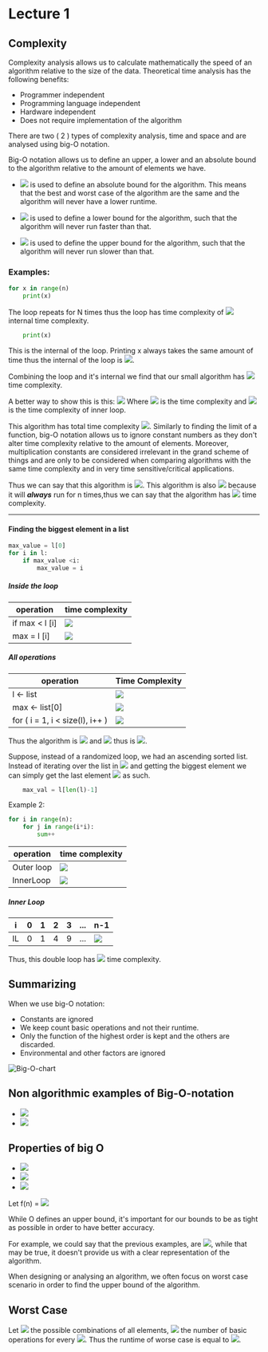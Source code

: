 # Lecture 1
  
  
## Complexity
  
  
Complexity analysis allows us to calculate mathematically the speed of an algorithm relative to the size of the data.
Theoretical time analysis has the following benefits:
  
* Programmer independent
* Programming language independent
* Hardware independent
* Does not require implementation of the algorithm
  
There are two ( 2 ) types of complexity analysis, time and space and are analysed using big-O notation.
  
Big-O notation allows us to define an upper, a lower and an absolute bound to the algorithm relative to the amount of elements we have.
  
* <img src="https://latex.codecogs.com/gif.latex?&#x5C;Theta"/> is used to define an absolute bound for the algorithm. This means that the best and worst case of the algorithm are the same and the algorithm will never have a lower runtime.
  
* <img src="https://latex.codecogs.com/gif.latex?&#x5C;Omega"/> is used to define a lower bound for the algorithm, such that the algorithm will never run faster than that.
* <img src="https://latex.codecogs.com/gif.latex?{O}"/> is used to define the upper bound for the algorithm, such that the algorithm will never run slower than that.
  
### Examples:
  
  
```python
for x in range(n)
    print(x)
```
  
The loop repeats for  N times thus the loop has time complexity of <img src="https://latex.codecogs.com/gif.latex?O(n)%20&#x5C;times"/> internal time complexity.
  
```python
    print(x)
```
  
This is the internal of the loop. Printing x always takes the same amount of time thus the internal of the loop is <img src="https://latex.codecogs.com/gif.latex?O(1)"/>.
  
Combining the loop and it's internal we find that our small algorithm has <img src="https://latex.codecogs.com/gif.latex?O(n)%20{&#x5C;times}%20O(1)%20=%20O(n)"/> time complexity. 
  
A better way to show this is this:
<img src="https://latex.codecogs.com/gif.latex?T=%20&#x5C;Sigma_{i=1}^n%20IL%20=%20&#x5C;Sigma_{i=1}^n%201%20=%20O(n)"/>
Where <img src="https://latex.codecogs.com/gif.latex?T"/> is the time complexity and <img src="https://latex.codecogs.com/gif.latex?IL"/> is the time complexity of inner loop.
  
This algorithm has total time complexity <img src="https://latex.codecogs.com/gif.latex?O(1)+O(n)%20=%20O(n+1)"/>.
Similarly to finding the limit of a function, big-O notation allows us to ignore constant numbers as they don't alter time complexity relative to the amount of elements. Moreover, multiplication constants are considered irrelevant in the grand scheme of things and are only to be considered when comparing algorithms with the same time complexity and in very time sensitive/critical applications.
  
Thus we can say that this algorithm is <img src="https://latex.codecogs.com/gif.latex?{O(n)}"/>.
This algorithm is also <img src="https://latex.codecogs.com/gif.latex?&#x5C;Omega(n)"/> because it will ***always*** run for n times,thus we can say that the algorithm has <img src="https://latex.codecogs.com/gif.latex?&#x5C;Theta(n)"/> time complexity.
___
  
#### Finding the biggest element in a list
  
  
```python
max_value = l[0]
for i in l:
    if max_value <i:
        max_value = i
```
  
##### Inside the loop
  
  
|operation|time complexity|
|---------|---------------|
|if max < l [i] | <img src="https://latex.codecogs.com/gif.latex?O(1)"/>
|max = l [i]|<img src="https://latex.codecogs.com/gif.latex?O(1)"/>
  
##### All operations
  
  
| operation|Time Complexity |    
|--------|------------------|
|l <- list| <img src="https://latex.codecogs.com/gif.latex?{O(1)}"/>|
|max <- list[0] | <img src="https://latex.codecogs.com/gif.latex?O(1)"/>|
|for ( i = 1, i < size(l), i++ )| <img src="https://latex.codecogs.com/gif.latex?{O(n)%20&#x5C;times%20IL%20=%20&#x5C;Sigma_{i=1}^n%20IL}%20=%20&#x5C;Sigma_{i=1}^n%201%20=%20O(n)"/>
  
Thus the algorithm is <img src="https://latex.codecogs.com/gif.latex?{O(n)}"/> and <img src="https://latex.codecogs.com/gif.latex?{&#x5C;Omega(n)}"/> thus is <img src="https://latex.codecogs.com/gif.latex?{&#x5C;Theta(n)}"/>.
  
Suppose, instead of a randomized loop, we had an ascending sorted list. Instead of iterating over the list in <img src="https://latex.codecogs.com/gif.latex?{&#x5C;Theta(n)}"/> and getting the biggest element we can simply get the last element <img src="https://latex.codecogs.com/gif.latex?{&#x5C;Theta(1)}"/> as such.
  
```python
    max_val = l[len(l)-1] 
```
  
  
Example 2:
```python
for i in range(n):
    for j in range(i*i):
        sum++
```
  
|operation| time complexity|
|-|-|
|Outer loop|<img src="https://latex.codecogs.com/gif.latex?{&#x5C;Sigma_{i=1}^nInnerLoop}"/>|
|InnerLoop|<img src="https://latex.codecogs.com/gif.latex?{&#x5C;Sigma_{j=1}^{i^2}1}"/>|
  
##### Inner Loop
  
  
|i | 0 | 1 | 2 | 3| ...| n-1|
|-|-|-|-|-|-|-|
|IL|0|1|4|9| ... | <img src="https://latex.codecogs.com/gif.latex?{(n-1)^2}"/>|
  
Thus, this double loop has <img src="https://latex.codecogs.com/gif.latex?{&#x5C;Theta(n*(n^2+2+1))=&#x5C;Theta(N^3)}"/> time complexity.
  
## Summarizing
  
  
When we use big-O notation:
  
* Constants are ignored
* We keep count basic operations and not their runtime.
* Only the function of the highest order is kept and the others are discarded.
* Environmental and other factors are ignored
  
![Big-O-chart](../../images/big-O-chart.png )
  
## Non algorithmic examples of Big-O-notation
  
  
* <img src="https://latex.codecogs.com/gif.latex?{7*n*lnn%20+%20n^2}%20=%20O(n^2)"/>
* <img src="https://latex.codecogs.com/gif.latex?{20*n^3%20+%20nlogn%20+%205%20+%2023n^2}%20=%20O(n^3)"/>
  
## Properties of big O
  
  
* <img src="https://latex.codecogs.com/gif.latex?{O(X+Y)%20=%20O(X)+O(Y)}%20&#x5C;in%20max(O(X),O(Y))"/>
* <img src="https://latex.codecogs.com/gif.latex?{O(X*Y)%20=%20O(X)*O(Y)%20&#x5C;in%20O(X*Y)}"/>
* <img src="https://latex.codecogs.com/gif.latex?{O(cX)%20=%20O(X)}"/>
  
Let f(n) = <img src="https://latex.codecogs.com/gif.latex?{16*n+20n^2%20+%203logn%20+%208%20=%20O(n%20+%20n^2%20+logn%20+8)%20=%20O(n%20+%20n^2%20+%20logn)%20=%20O(n^2)%20}"/>
  
While O defines an upper bound, it's important for our bounds to be as tight as possible in order to have better accuracy.
  
For example, we could say that the previous examples, are <img src="https://latex.codecogs.com/gif.latex?O(n^4)"/>, while that may be true, it doesn't provide us with a clear representation of the algorithm.
  
When designing or analysing an algorithm, we often focus on worst case scenario in order to find the upper bound of the algorithm.
  
## Worst Case
  
  
Let <img src="https://latex.codecogs.com/gif.latex?D_n"/> the possible combinations of all elements, <img src="https://latex.codecogs.com/gif.latex?t(I)"/> the number of basic operations for every <img src="https://latex.codecogs.com/gif.latex?i%20&#x5C;in%20D_n"/>. Thus the runtime of worse case is equal  to <img src="https://latex.codecogs.com/gif.latex?max%20&#x5C;{%20t(I)%20|%20I%20&#x5C;in%20D_n&#x5C;}"/>.
  